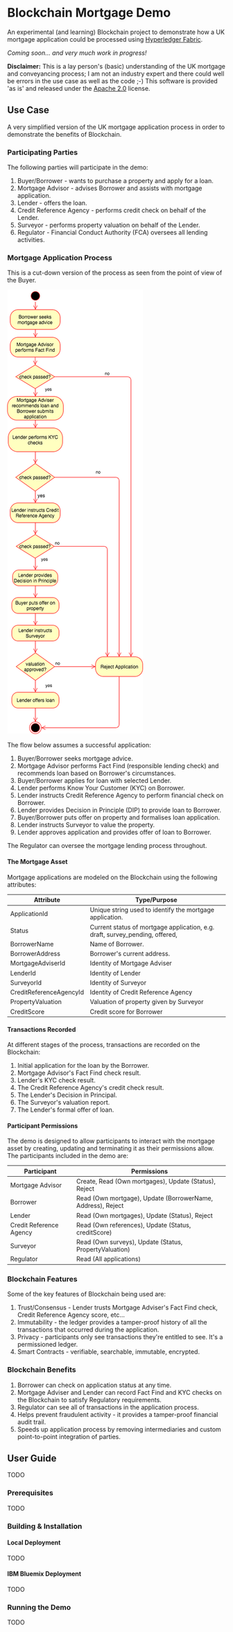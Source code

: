 # Blockchain Mortgage Demo
An experimental (and learning) Blockchain project to demonstrate how a UK mortgage application could be processed using
[Hyperledger Fabric](https://www.hyperledger.org/).

[](http://bit.ly/2kZWwg8)

_Coming soon... and very much work in progress!_

**Disclaimer:** This is a lay person's (basic) understanding of the UK mortgage and conveyancing process; 
I am not an industry expert and there could well be errors in the use case as well as the code ;-)
This software is provided 'as is' and released under the [Apache 2.0](https://www.apache.org/licenses/LICENSE-2.0.html) license.

## Use Case
A very simplified version of the UK mortgage application process in order to demonstrate the benefits of Blockchain.

### Participating Parties
The following parties will participate in the demo:

1. Buyer/Borrower - wants to purchase a property and apply for a loan.
1. Mortgage Advisor - advises Borrower and assists with mortgage application.
1. Lender - offers the loan.
1. Credit Reference Agency - performs credit check on behalf of the Lender. 
1. Surveyor - performs property valuation on behalf of the Lender.
1. Regulator - Financial Conduct Authority (FCA) oversees all lending activities.

### Mortgage Application Process
This is a cut-down version of the process as seen from the point of view of the Buyer.

![mortgage_application_process_v1.png](./docs/mortgage_application_process_v1.png)

The flow below assumes a successful application:

1. Buyer/Borrower seeks mortgage advice.
1. Mortgage Advisor performs Fact Find (responsible lending check) and recommends loan based on Borrower's circumstances.
1. Buyer/Borrower applies for loan with selected Lender.
1. Lender performs Know Your Customer (KYC) on Borrower.
1. Lender instructs Credit Reference Agency to perform financial check on Borrower.
1. Lender provides Decision in Principle (DIP) to provide loan to Borrower.
1. Buyer/Borrower puts offer on property and formalises loan application.
1. Lender instructs Surveyor to value the property.
1. Lender approves application and provides offer of loan to Borrower.

The Regulator can oversee the mortgage lending process throughout. 

#### The Mortgage Asset
Mortgage applications are modeled on the Blockchain using the following attributes:

| Attribute               | Type/Purpose                                                                 |
| ----------------------- | ---------------------------------------------------------------------------- |
| ApplicationId           | Unique string used to identify the mortgage application. |
| Status                  | Current status of mortgage application, e.g. draft, survey_pending, offered, |
| BorrowerName            | Name of Borrower. |
| BorrowerAddress         | Borrower's current address. |
| MortgageAdviserId       | Identity of Mortgage Adviser |
| LenderId                | Identity of Lender |
| SurveyorId              | Identity of Surveyor | 
| CreditReferenceAgencyId | Identity of Credit Reference Agency |
| PropertyValuation       | Valuation of property given by Surveyor |
| CreditScore             | Credit score for Borrower |

#### Transactions Recorded
At different stages of the process, transactions are recorded on the Blockchain:

1. Initial application for the loan by the Borrower.
1. Mortgage Advisor's Fact Find check result.
1. Lender's KYC check result.
1. The Credit Reference Agency's credit check result.
1. The Lender's Decision in Principal.
1. The Surveyor's valuation report.
1. The Lender's formal offer of loan.

#### Participant Permissions
The demo is designed to allow participants to interact with the mortgage asset by creating, updating and 
terminating it as their permissions allow. The participants included in the demo are:

| Participant             | Permissions                                                              |
| ----------------------- | ------------------------------------------------------------------------ |
| Mortgage Advisor        | Create, Read (Own mortgages), Update (Status), Reject |                          |
| Borrower                | Read (Own mortgage), Update (BorrowerName, Address), Reject |
| Lender                  | Read (Own mortgages), Update (Status), Reject |
| Credit Reference Agency | Read (Own references), Update (Status, creditScore) |
| Surveyor                | Read (Own surveys), Update (Status, PropertyValuation) |
| Regulator               | Read (All applications)

### Blockchain Features
Some of the key features of Blockchain being used are:

1. Trust/Consensus - Lender trusts Mortgage Adviser's Fact Find check, Credit Reference Agency score, etc...
1. Immutability - the ledger provides a tamper-proof history of all the transactions that occurred during the application. 
1. Privacy - participants only see transactions they're entitled to see. It's a permissioned ledger.
1. Smart Contracts - verifiable, searchable, immutable, encrypted.

### Blockchain Benefits
1. Borrower can check on application status at any time.
1. Mortgage Adviser and Lender can record Fact Find and KYC checks on the Blockchain to satisfy Regulatory requirements.
1. Regulator can see all of transactions in the application process.
1. Helps prevent fraudulent activity - it provides a tamper-proof financial audit trail.
1. Speeds up application process by removing intermediaries and custom point-to-point integration of parties.

## User Guide
TODO

### Prerequisites
TODO

### Building & Installation
#### Local Deployment
TODO

#### IBM Bluemix Deployment
TODO

### Running the Demo
TODO
